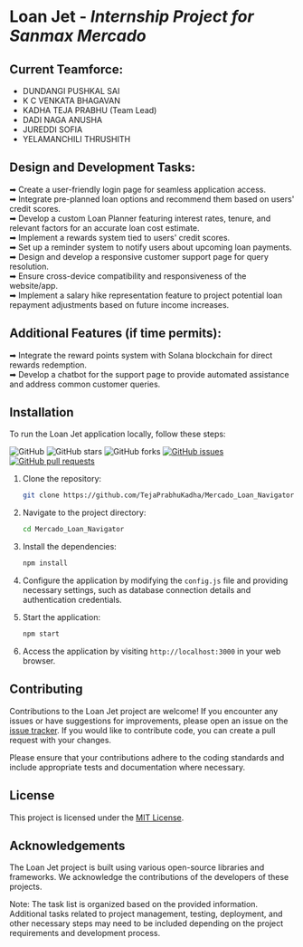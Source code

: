 # **Loan Jet** - _Internship Project for Sanmax Mercado_<br>

## **Current Teamforce**:<br>
- DUNDANGI PUSHKAL SAI
- K C VENKATA BHAGAVAN
- KADHA TEJA PRABHU (Team Lead)
- DADI NAGA ANUSHA
- JUREDDI SOFIA
- YELAMANCHILI THRUSHITH

## **Design and Development Tasks**:<br>

➡ Create a user-friendly login page for seamless application access.<br>
➡ Integrate pre-planned loan options and recommend them based on users' credit scores.<br>
➡ Develop a custom Loan Planner featuring interest rates, tenure, and relevant factors for an accurate loan cost estimate.<br>
➡ Implement a rewards system tied to users' credit scores.<br>
➡ Set up a reminder system to notify users about upcoming loan payments.<br>
➡ Design and develop a responsive customer support page for query resolution.<br>
➡ Ensure cross-device compatibility and responsiveness of the website/app.<br>
➡ Implement a salary hike representation feature to project potential loan repayment adjustments based on future income increases.<br>

## **Additional Features** (if time permits):<br>

➡ Integrate the reward points system with Solana blockchain for direct rewards redemption.<br>
➡ Develop a chatbot for the support page to provide automated assistance and address common customer queries.<br>

## Installation

To run the Loan Jet application locally, follow these steps:

![GitHub](https://img.shields.io/github/license/TejaPrabhuKadha/Mercado_Loan_Navigator)
![GitHub stars](https://img.shields.io/github/stars/TejaPrabhuKadha/Mercado_Loan_Navigator?style=social)
![GitHub forks](https://img.shields.io/github/forks/TejaPrabhuKadha/Mercado_Loan_Navigator?style=social)
[![GitHub issues](https://img.shields.io/github/issues/TejaPrabhuKadha/Mercado_Loan_Navigator)](https://github.com/TejaPrabhuKadha/Mercado_Loan_Navigator/issues)
[![GitHub pull requests](https://img.shields.io/github/issues-pr/TejaPrabhuKadha/Mercado_Loan_Navigator)](https://github.com/TejaPrabhuKadha/Mercado_Loan_Navigator/pulls)

1. Clone the repository:

   ```bash
   git clone https://github.com/TejaPrabhuKadha/Mercado_Loan_Navigator.git
   ```

2. Navigate to the project directory:

   ```bash
   cd Mercado_Loan_Navigator
   ```

3. Install the dependencies:

   ```bash
   npm install
   ```

4. Configure the application by modifying the `config.js` file and providing necessary settings, such as database connection details and authentication credentials.

5. Start the application:

   ```bash
   npm start
   ```

6. Access the application by visiting `http://localhost:3000` in your web browser.

## Contributing

Contributions to the Loan Jet project are welcome! If you encounter any issues or have suggestions for improvements, please open an issue on the [issue tracker](https://github.com/TejaPrabhuKadha/Mercado_Loan_Navigator/issues). If you would like to contribute code, you can create a pull request with your changes.

Please ensure that your contributions adhere to the coding standards and include appropriate tests and documentation where necessary.

## License

This project is licensed under the [MIT License](LICENSE).

## Acknowledgements

The Loan Jet project is built using various open-source libraries and frameworks. We acknowledge the contributions of the developers of these projects.

Note: The task list is organized based on the provided information. Additional tasks related to project management, testing, deployment, and other necessary steps may need to be included depending on the project requirements and development process.
